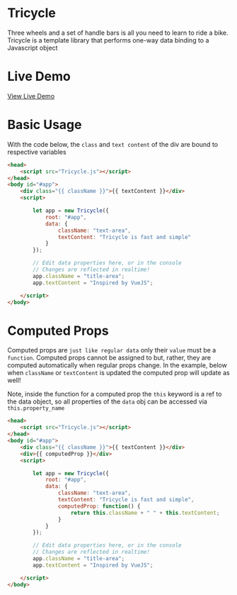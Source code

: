 # Tricycle

Three wheels and a set of handle bars is all you need to learn to ride a bike. Tricycle is a template library that performs one-way data binding to a Javascript object

# Live Demo

[View Live Demo](https://regularmemory.blog/Tricycle/)

# Basic Usage

With the code below, the `class` and `text content` of the div are bound to respective variables

```html
<head>
    <script src="Tricycle.js"></script>
</head>
<body id="#app">
    <div class="{{ className }}">{{ textContent }}</div>
    <script>

        let app = new Tricycle({
            root: "#app",
            data: {
                className: "text-area",
                textContent: "Tricycle is fast and simple"
            }
        });    

        // Edit data properties here, or in the console
        // Changes are reflected in realtime!
        app.className = "title-area";
        app.textContent = "Inspired by VueJS";

    </script>
</body>
```

# Computed Props

Computed props are `just like regular data` only their `value` must be a `function`. Computed props cannot be assigned to but, rather, they are computed automatically when regular props change. In the example, below when `className` or `textContent` is updated the computed prop will update as well!

Note, inside the function for a computed prop the `this` keyword is a ref to the data object, so all properties of the `data` obj can be accessed via `this.property_name`

```html
<head>
    <script src="Tricycle.js"></script>
</head>
<body id="#app">
    <div class="{{ className }}">{{ textContent }}</div>
    <div>{{ computedProp }}</div>
    <script>

        let app = new Tricycle({
            root: "#app",
            data: {
                className: "text-area",
                textContent: "Tricycle is fast and simple",
                computedProp: function() {
                    return this.className + " " + this.textContent;
                }
            }
        });    

        // Edit data properties here, or in the console
        // Changes are reflected in realtime!
        app.className = "title-area";
        app.textContent = "Inspired by VueJS";

    </script>
</body>
```
